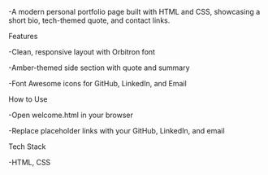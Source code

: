 -A modern personal portfolio page built with HTML and CSS, showcasing a short bio, tech-themed quote, and contact links.

Features

-Clean, responsive layout with Orbitron font

-Amber-themed side section with quote and summary

-Font Awesome icons for GitHub, LinkedIn, and Email

How to Use

-Open welcome.html in your browser

-Replace placeholder links with your GitHub, LinkedIn, and email

Tech Stack

-HTML, CSS
